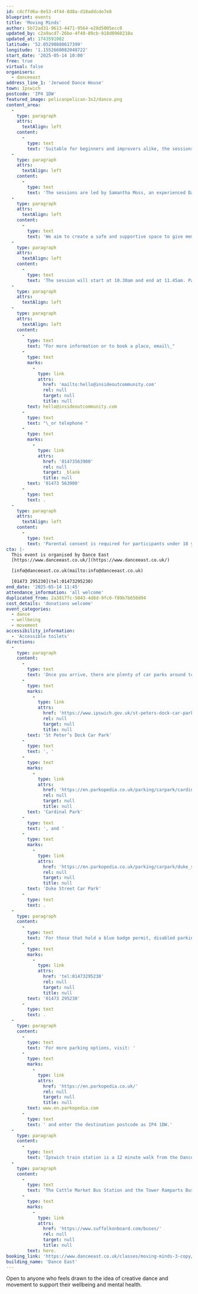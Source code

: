```yaml
---
id: c4cffd6a-8e53-4f44-8d8a-d18addcde7e8
blueprint: events
title: 'Moving Minds'
author: 5b72ad31-9613-4471-9564-e28d5005ecc0
updated_by: c2a9acd7-26be-4f49-89cb-918d0960210a
updated_at: 1743591082
latitude: '52.05290880617399'
longitude: '1.1552660082048722'
start_date: '2025-05-14 10:00'
free: true
virtual: false
organisers:
  - danceeast
address_line_1: 'Jerwood Dance House'
town: Ipswich
postcode: 'IP4 1DW'
featured_image: pelicanpelican-3x2/dance.png
content_area:
  -
    type: paragraph
    attrs:
      textAlign: left
    content:
      -
        type: text
        text: 'Suitable for beginners and improvers alike, the sessions aim to inspire members to move more freely, rhythmically, and expressively, both individually and with others in the group.'
  -
    type: paragraph
    attrs:
      textAlign: left
    content:
      -
        type: text
        text: 'The sessions are led by Samantha Moss, an experienced DanceEast dance artist.'
  -
    type: paragraph
    attrs:
      textAlign: left
    content:
      -
        type: text
        text: 'We aim to create a safe and supportive space to give members the freedom to express themselves while having fun. There is no pressure on anyone to ‘perform’, with members encouraged to progress at their own pace and physical ability.'
  -
    type: paragraph
    attrs:
      textAlign: left
    content:
      -
        type: text
        text: 'The session will start at 10.30am and end at 11.45am. Participants are welcome to arrive from 10am for refreshments and conversation. There will also be time for questions at the end of the session. '
  -
    type: paragraph
    attrs:
      textAlign: left
  -
    type: paragraph
    attrs:
      textAlign: left
    content:
      -
        type: text
        text: "For more information or to book a place, email\_"
      -
        type: text
        marks:
          -
            type: link
            attrs:
              href: 'mailto:hello@insideoutcommunity.com'
              rel: null
              target: null
              title: null
        text: hello@insideoutcommunity.com
      -
        type: text
        text: "\_or telephone "
      -
        type: text
        marks:
          -
            type: link
            attrs:
              href: '01473563900'
              rel: null
              target: _blank
              title: null
        text: '01473 563900'
      -
        type: text
        text: .
  -
    type: paragraph
    attrs:
      textAlign: left
    content:
      -
        type: text
        text: 'Parental consent is required for participants under 18 years of age.'
cta: |-
  This event is organised by Dance East
  [https://www.danceeast.co.uk/](https://www.danceeast.co.uk/)

  [info@danceeast.co.uk(mailto:info@danceeast.co.uk)

  [01473 295230](tel:01473295230)
end_date: '2025-05-14 11:45'
attendance_information: 'all welcome'
duplicated_from: 2a3817fc-5043-4d8d-9fc0-f89b7b650d94
cost_details: 'donations welcome'
event_categories:
  - dance
  - wellbeing
  - movement
accessibility_information:
  - 'Accessible toilets'
directions:
  -
    type: paragraph
    content:
      -
        type: text
        text: 'Once you arrive, there are plenty of car parks around town but the closest ones to us are '
      -
        type: text
        marks:
          -
            type: link
            attrs:
              href: 'https://www.ipswich.gov.uk/st-peters-dock-car-park'
              rel: null
              target: null
              title: null
        text: 'St Peter’s Dock Car Park'
      -
        type: text
        text: ', '
      -
        type: text
        marks:
          -
            type: link
            attrs:
              href: 'https://en.parkopedia.co.uk/parking/carpark/cardinal_park/ip1/ipswich/?arriving=202403071500&leaving=202403071700'
              rel: null
              target: null
              title: null
        text: 'Cardinal Park'
      -
        type: text
        text: ', and '
      -
        type: text
        marks:
          -
            type: link
            attrs:
              href: 'https://en.parkopedia.co.uk/parking/carpark/duke_street-2/ip3/ipswich/?arriving=202403071500&leaving=202403071700'
              rel: null
              target: null
              title: null
        text: 'Duke Street Car Park'
      -
        type: text
        text: .
  -
    type: paragraph
    content:
      -
        type: text
        text: 'For those that hold a blue badge permit, disabled parking is available on a first come first served basis in the lay-by at the front of the building, please contact our Box Office team for further information on '
      -
        type: text
        marks:
          -
            type: link
            attrs:
              href: 'tel:01473295230'
              rel: null
              target: null
              title: null
        text: '01473 295230'
      -
        type: text
        text: .
  -
    type: paragraph
    content:
      -
        type: text
        text: 'For more parking options, visit: '
      -
        type: text
        marks:
          -
            type: link
            attrs:
              href: 'https://en.parkopedia.co.uk/'
              rel: null
              target: null
              title: null
        text: www.en.parkopedia.com
      -
        type: text
        text: ' and enter the destination postcode as IP4 1DW.'
  -
    type: paragraph
    content:
      -
        type: text
        text: 'Ipswich train station is a 12 minute walk from the DanceHouse.'
  -
    type: paragraph
    content:
      -
        type: text
        text: 'The Cattle Market Bus Station and the Tower Ramparts Bus Station are within 15 minutes’ walk and buses run frequently. See the latest bus timetables '
      -
        type: text
        marks:
          -
            type: link
            attrs:
              href: 'https://www.suffolkonboard.com/buses/'
              rel: null
              target: null
              title: null
        text: here.
booking_link: 'https://www.danceeast.co.uk/classes/moving-minds-3-copy/'
building_name: 'Dance East'
---
```

Open to anyone who feels drawn to the idea of creative dance and movement to support their wellbeing and mental health.